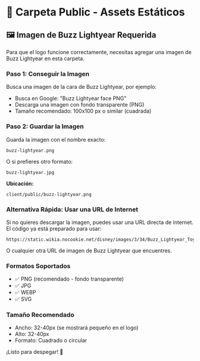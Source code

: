 # 📂 Carpeta Public - Assets Estáticos

## 🖼️ Imagen de Buzz Lightyear Requerida

Para que el logo funcione correctamente, necesitas agregar una imagen de Buzz Lightyear en esta carpeta.

### Paso 1: Conseguir la Imagen

Busca una imagen de la cara de Buzz Lightyear, por ejemplo:
- Busca en Google: "Buzz Lightyear face PNG"
- Descarga una imagen con fondo transparente (PNG)
- Tamaño recomendado: 100x100 px o similar (cuadrada)

### Paso 2: Guardar la Imagen

Guarda la imagen con el nombre exacto:
```
buzz-lightyear.png
```

O si prefieres otro formato:
```
buzz-lightyear.jpg
```

**Ubicación:**
```
client/public/buzz-lightyear.png
```

### Alternativa Rápida: Usar una URL de Internet

Si no quieres descargar la imagen, puedes usar una URL directa de internet. El código ya está preparado para usar:

```
https://static.wikia.nocookie.net/disney/images/3/34/Buzz_Lightyear_Toy_Story_3.png
```

O cualquier otra URL de imagen de Buzz Lightyear que encuentres.

### Formatos Soportados

- ✅ PNG (recomendado - fondo transparente)
- ✅ JPG
- ✅ WEBP
- ✅ SVG

### Tamaño Recomendado

- Ancho: 32-40px (se mostrará pequeño en el logo)
- Alto: 32-40px
- Formato: Cuadrado o circular

¡Listo para despegar! 🚀
